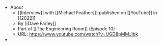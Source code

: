 - About
	- [[Interview]] with [[Michael Feathers]] published on [[YouTube]] in [[2022]]
	- By [[Dave Farley]]
	- Part of [[The Engineering Room]] (Episode 10)
	- URL: https://www.youtube.com/watch?v=UGD8pMMJlbk
-